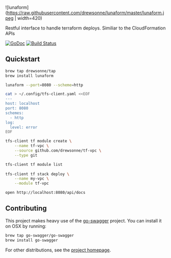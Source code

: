 ![lunaform](https://raw.githubusercontent.com/drewsonne/lunaform/master/lunaform.jpeg | width=420)

Restful interface to handle terraform deploys. Similiar to the CloudFormation APIs

[![GoDoc](https://godoc.org/github.com/drewsonne/lunaform/gocd?status.svg)](https://godoc.org/github.com/drewsonne/lunaform/gocd)
[![Build Status](https://travis-ci.org/drewsonne/lunaform.svg?branch=master)](https://travis-ci.org/drewsonne/lunaform)

## Quickstart

```bash
brew tap drewsonne/tap
brew install lunaform

lunaform --port=8080 --scheme=http

cat > ~/.config/tfs-client.yaml <<EOF
---
host: localhost
port: 8080
schemes:
  - http
log:
  level: error
EOF

tfs-client tf module create \
    --name tf-vpc \
    --source github.com/drewsonne/tf-vpc \
    --type git

tfs-client tf module list
    
tfs-client tf stack deploy \
    --name my-vpc \
    --module tf-vpc

open http://localhost:8080/api/docs


```

## Contributing

This project makes heavy use of the [go-swagger](https://github.com/go-swagger/go-swagger) project. You can install it
on OSX by running:

```bash
brew tap go-swagger/go-swagger
brew install go-swagger
```

For other distributions, see the  [project homepage](https://github.com/go-swagger/go-swagger).
